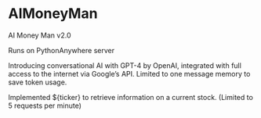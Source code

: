 # AIMoneyMan
AI Money Man v2.0

Runs on PythonAnywhere server

Introducing conversational AI with GPT-4 by OpenAI, integrated with full access to the internet via Google’s API. Limited to one message memory to save token usage.

Implemented ${ticker} to retrieve information on a current stock. (Limited to 5 requests per minute)
